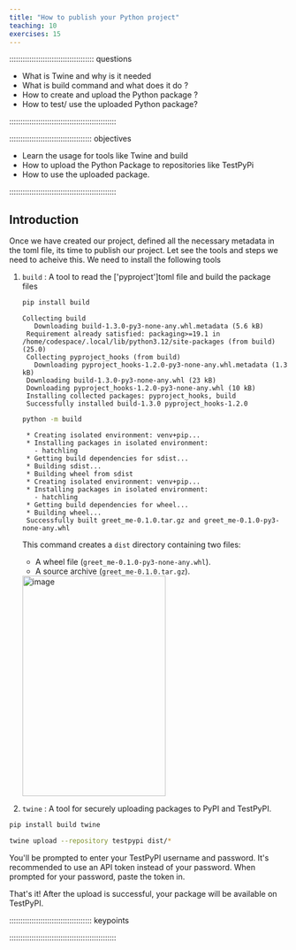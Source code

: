 ```yaml
---
title: "How to publish your Python project"
teaching: 10
exercises: 15
---
```


:::::::::::::::::::::::::::::::::::::: questions

- What is Twine and why is it needed
- What is build command and what does it do ?
- How to create and upload the Python package ?
- How to test/ use the uploaded Python package?

::::::::::::::::::::::::::::::::::::::::::::::::

::::::::::::::::::::::::::::::::::::: objectives

- Learn the usage for tools like Twine and build
- How to upload the Python Package to repositories like TestPyPi
- How to use the uploaded package.

::::::::::::::::::::::::::::::::::::::::::::::::

## Introduction
Once we have created our project, defined all the necessary metadata in the toml file, its time to publish our project. Let see the tools and steps we need to acheive this.
We need to install the following tools
  1. `build` : A tool to read the ['pyproject']toml file and build the package files
     ```bash
     pip install build
     ```
     ```output
     Collecting build
        Downloading build-1.3.0-py3-none-any.whl.metadata (5.6 kB)
      Requirement already satisfied: packaging>=19.1 in /home/codespace/.local/lib/python3.12/site-packages (from build) (25.0)
      Collecting pyproject_hooks (from build)
        Downloading pyproject_hooks-1.2.0-py3-none-any.whl.metadata (1.3 kB)
      Downloading build-1.3.0-py3-none-any.whl (23 kB)
      Downloading pyproject_hooks-1.2.0-py3-none-any.whl (10 kB)
      Installing collected packages: pyproject_hooks, build
      Successfully installed build-1.3.0 pyproject_hooks-1.2.0
     ```
     ```bash
     python -m build
     ```
     ```output
      * Creating isolated environment: venv+pip...
      * Installing packages in isolated environment:
        - hatchling
      * Getting build dependencies for sdist...
      * Building sdist...
      * Building wheel from sdist
      * Creating isolated environment: venv+pip...
      * Installing packages in isolated environment:
        - hatchling
      * Getting build dependencies for wheel...
      * Building wheel...
      Successfully built greet_me-0.1.0.tar.gz and greet_me-0.1.0-py3-none-any.whl
      ```
     This command creates a `dist` directory containing two files:
     - A wheel file (`greet_me-0.1.0-py3-none-any.whl`).
     - A source archive (`greet_me-0.1.0.tar.gz`).
     
     <img width="259" height="398" alt="image" src="https://github.com/user-attachments/assets/302f502b-34ed-470e-a4e0-884b808a6ff0" />


  3. `twine` :  A tool for securely uploading packages to PyPI and TestPyPI.
   ```bash
   pip install build twine

   twine upload --repository testpypi dist/*
   ```
  You'll be prompted to enter your TestPyPI username and password. It's recommended to use an API token instead of      your password. When prompted for your password, paste the token in.
  
  That's it! After the upload is successful, your package will be available on TestPyPI.

::::::::::::::::::::::::::::::::::::: keypoints


::::::::::::::::::::::::::::::::::::::::::::::::
